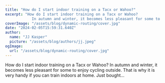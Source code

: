 ```yaml
---
title: "How do I start indoor training on a Tacx or Wahoo?"
excerpt: "How do I start indoor training on a Tacx or Wahoo?
            In autumn and winter, it becomes less pleasant for some to enjoy cycling outside. That is why it is very handy if you can train indoors a"
coverImage: "/assets/blog/dynamic-routing/cover.jpg"
date: "2024-02-05T15:59:31.640Z"
author:
  name: "JJ Kasper"
  picture: "/assets/blog/authors/jj.jpeg"
ogImage:
  url: "/assets/blog/dynamic-routing/cover.jpg"
---
```


How do I start indoor training on a Tacx or Wahoo?
            In autumn and winter, it becomes less pleasant for some to enjoy cycling outside. That is why it is very handy if you can train indoors at home. Just bought…